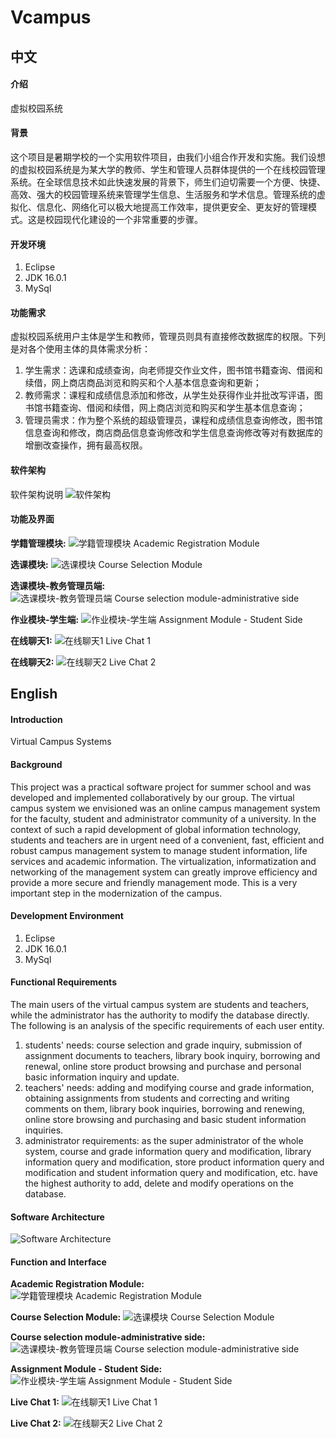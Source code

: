 # Vcampus

## 中文

#### 介绍

虚拟校园系统

#### 背景
这个项目是暑期学校的一个实用软件项目，由我们小组合作开发和实施。我们设想的虚拟校园系统是为某大学的教师、学生和管理人员群体提供的一个在线校园管理系统。在全球信息技术如此快速发展的背景下，师生们迫切需要一个方便、快捷、高效、强大的校园管理系统来管理学生信息、生活服务和学术信息。管理系统的虚拟化、信息化、网络化可以极大地提高工作效率，提供更安全、更友好的管理模式。这是校园现代化建设的一个非常重要的步骤。

#### 开发环境

1.  Eclipse
2.  JDK 16.0.1
3.  MySql

#### 功能需求
虚拟校园系统用户主体是学生和教师，管理员则具有直接修改数据库的权限。下列是对各个使用主体的具体需求分析：
1.  学生需求：选课和成绩查询，向老师提交作业文件，图书馆书籍查询、借阅和续借，网上商店商品浏览和购买和个人基本信息查询和更新；
2.  教师需求：课程和成绩信息添加和修改，从学生处获得作业并批改写评语，图书馆书籍查询、借阅和续借，网上商店浏览和购买和学生基本信息查询；
3.  管理员需求：作为整个系统的超级管理员，课程和成绩信息查询修改，图书馆信息查询和修改，商店商品信息查询修改和学生信息查询修改等对有数据库的增删改查操作，拥有最高权限。


#### 软件架构
软件架构说明
![软件架构](1.png)

#### 功能及界面

__学籍管理模块:__
![学籍管理模块 Academic Registration Module](2.png)

__选课模块:__
![选课模块 Course Selection Module](3.png)


__选课模块-教务管理员端:__
![选课模块-教务管理员端 Course selection module-administrative side](4.png)


__作业模块-学生端:__
![作业模块-学生端 Assignment Module - Student Side](5.png)


__在线聊天1:__
![在线聊天1 Live Chat 1](6.png)


__在线聊天2:__
![在线聊天2 Live Chat 2](7.png)


## English

#### Introduction

Virtual Campus Systems

#### Background
This project was a practical software project for summer school and was developed and implemented collaboratively by our group. The virtual campus system we envisioned was an online campus management system for the faculty, student and administrator community of a university. In the context of such a rapid development of global information technology, students and teachers are in urgent need of a convenient, fast, efficient and robust campus management system to manage student information, life services and academic information. The virtualization, informatization and networking of the management system can greatly improve efficiency and provide a more secure and friendly management mode. This is a very important step in the modernization of the campus.

#### Development Environment

1.  Eclipse
2.  JDK 16.0.1
3.  MySql

#### Functional Requirements
The main users of the virtual campus system are students and teachers, while the administrator has the authority to modify the database directly. The following is an analysis of the specific requirements of each user entity.
1.  students' needs: course selection and grade inquiry, submission of assignment documents to teachers, library book inquiry, borrowing and renewal, online store product browsing and purchase and personal basic information inquiry and update.
2.  teachers' needs: adding and modifying course and grade information, obtaining assignments from students and correcting and writing comments on them, library book inquiries, borrowing and renewing, online store browsing and purchasing and basic student information inquiries.
3.  administrator requirements: as the super administrator of the whole system, course and grade information query and modification, library information query and modification, store product information query and modification and student information query and modification, etc. have the highest authority to add, delete and modify operations on the database.

#### Software Architecture
![Software Architecture](Software%20Architecture.png)


#### Function and Interface

__Academic Registration Module:__
![学籍管理模块 Academic Registration Module](2.png)


__Course Selection Module:__
![选课模块 Course Selection Module](3.png)


__Course selection module-administrative side:__
![选课模块-教务管理员端 Course selection module-administrative side](4.png)


__Assignment Module - Student Side:__
![作业模块-学生端 Assignment Module - Student Side](5.png)


__Live Chat 1:__
![在线聊天1 Live Chat 1](6.png)


__Live Chat 2:__
![在线聊天2 Live Chat 2](7.png)
